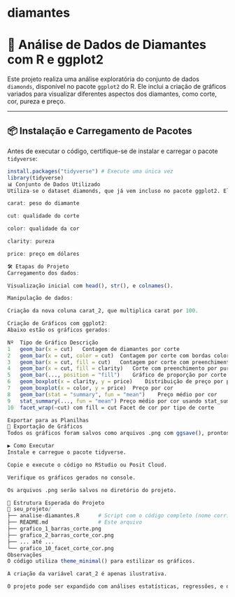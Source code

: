 # diamantes
# 💎 Análise de Dados de Diamantes com R e ggplot2

Este projeto realiza uma análise exploratória do conjunto de dados `diamonds`, disponível no pacote `ggplot2` do R. Ele inclui a criação de gráficos variados para visualizar diferentes aspectos dos diamantes, como corte, cor, pureza e preço.

---

## 📦 Instalação e Carregamento de Pacotes

Antes de executar o código, certifique-se de instalar e carregar o pacote `tidyverse`:

```r
install.packages("tidyverse") # Execute uma única vez
library(tidyverse)
📊 Conjunto de Dados Utilizado
Utiliza-se o dataset diamonds, que já vem incluso no pacote ggplot2. Ele contém informações sobre 53.940 diamantes, incluindo variáveis como:

carat: peso do diamante

cut: qualidade do corte

color: qualidade da cor

clarity: pureza

price: preço em dólares

🛠️ Etapas do Projeto
Carregamento dos dados:

Visualização inicial com head(), str(), e colnames().

Manipulação de dados:

Criação da nova coluna carat_2, que multiplica carat por 100.

Criação de Gráficos com ggplot2:
Abaixo estão os gráficos gerados:

Nº	Tipo de Gráfico	Descrição
1	geom_bar(x = cut)	Contagem de diamantes por corte
2	geom_bar(x = cut, color = cut)	Contagem por corte com bordas coloridas
3	geom_bar(x = cut, fill = cut)	Contagem por corte com preenchimento
4	geom_bar(x = cut, fill = clarity)	Corte com preenchimento por pureza
5	geom_bar(..., position = "fill")	Gráfico de proporção por corte e pureza
6	geom_boxplot(x = clarity, y = price)	Distribuição de preço por pureza
7	geom_boxplot(x = color, y = price)	Preço por cor
8	geom_bar(stat = "summary", fun = "mean")	Preço médio por cor
9	stat_summary(..., fun = "mean")	Preço médio por cor usando stat_summary
10	facet_wrap(~cut) com fill = cut	Facet de cor por tipo de corte

Exportar para as Planilhas
💾 Exportação de Gráficos
Todos os gráficos foram salvos como arquivos .png com ggsave(), prontos para uso em relatórios ou apresentações.

▶️ Como Executar
Instale e carregue o pacote tidyverse.

Copie e execute o código no RStudio ou Posit Cloud.

Verifique os gráficos gerados no console.

Os arquivos .png serão salvos no diretório do projeto.

📁 Estrutura Esperada do Projeto
📁 seu_projeto/
├── analise-diamantes.R      # Script com o código completo (nome corrigido)
├── README.md                # Este arquivo
├── grafico_1_barras_corte.png
├── grafico_2_barras_corte_cor.png
├── ... até ...
└── grafico_10_facet_corte_cor.png
Observações
O código utiliza theme_minimal() para estilizar os gráficos.

A criação da variável carat_2 é apenas ilustrativa.

O projeto pode ser expandido com análises estatísticas, regressões, e dashboards com Shiny.

